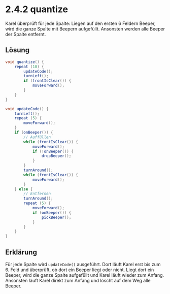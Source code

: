 # 2.4.2 quantize

Karel überprüft für jede Spalte: Liegen auf den ersten 6 Feldern Beeper, wird die ganze Spalte mit Beepern aufgefüllt.
Ansonsten werden alle Beeper der Spalte entfernt.

## Lösung

```java
void quantize() {
    repeat (10) {
        updateCode();
        turnLeft();
        if (frontIsClear()) {
            moveForward();    
        }
    }
}

void updateCode() {
    turnLeft();
    repeat (5) {
        moveForward();
    }
    if (onBeeper()) {
        // Auffüllen
        while (frontIsClear()) {
            moveForward();
            if (!onBeeper()) {
                dropBeeper();
            }
        }
        turnAround();
        while (frontIsClear()) {
            moveForward();
        }
    } else {
        // Entfernen
        turnAround();
        repeat (5) {
            moveForward();
            if (onBeeper()) {
                pickBeeper();
            }
        }
    } 
}
```

## Erklärung

Für jede Spalte wird `updateCode()` ausgeführt. Dort läuft Karel erst bis zum 6. Feld und überprüft, ob dort ein Beeper
liegt oder nicht. Liegt dort ein Beeper, wird die ganze Spalte aufgefüllt und Karel läuft wieder zum Anfang. Ansonsten 
läuft Karel direkt zum Anfang und löscht auf dem Weg alle Beeper.
